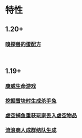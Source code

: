 # 特性

## 1.20+

### [嗅探兽的蛋配方](sniffer_egg_recipe.md)

​     

## 1.19+

### [康威生命游戏](conways_game_of_life.md)

### [挖掘雪块时生成杀手兔](killer_rabbit_spawn.md)

### [虚空捕鱼重获玩家丢入虚空物品](player_lost_property_regain.md)

### [流浪商人成群结队生成](wandering_trader_spawn.md)







​     
